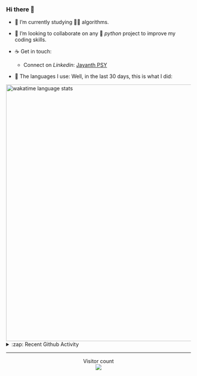 ### Hi there 👋

- 🌱 I’m currently studying 🏇🏼  algorithms.

- 👯 I’m looking to collaborate on any :snake: *python* project to improve my coding skills.

- ☕ Get in touch:
  +  Connect on *Linkedin*: [Jayanth PSY](https://www.linkedin.com/in/jayanth-p-b3924812a/)

<!--- ⚡ Fun fact: *Python* is older than *C++* and *Java*. -->

- :memo: The languages I use: Well, in the last 30 days, this is what I did:

<img src="https://wakatime.com/share/@j_tesla/4d0b7d1e-6b31-4b03-accf-374d3ed5433f.png" alt="wakatime language stats" width="700"/>

<details>
  <summary>:zap: Recent Github Activity</summary>
  
<!--START_SECTION:activity-->
1. 🗣 Commented on [#1](https://github.com/kossiitkgp/kwoc-stats-api/issues/1) in [kossiitkgp/kwoc-stats-api](https://github.com/kossiitkgp/kwoc-stats-api)
2. 🗣 Commented on [#7](https://github.com/j-tesla/space-shooter/issues/7) in [j-tesla/space-shooter](https://github.com/j-tesla/space-shooter)
3. 🎉 Merged PR [#47](https://github.com/j-tesla/space-shooter/pull/47) in [j-tesla/space-shooter](https://github.com/j-tesla/space-shooter)
4. ❗️ Closed issue [#44](https://github.com/j-tesla/space-shooter/issues/44) in [j-tesla/space-shooter](https://github.com/j-tesla/space-shooter)
5. 🎉 Merged PR [#48](https://github.com/j-tesla/space-shooter/pull/48) in [j-tesla/space-shooter](https://github.com/j-tesla/space-shooter)
<!--END_SECTION:activity-->

</details>

-----

<p align="center"> 
  Visitor count<br>
  <img src="https://profile-counter.glitch.me/j-tesla/count.svg" />
</p>












<!--
**j-tesla/j-tesla** is a ✨ _special_ ✨ repository because its `README.md` (this file) appears on your GitHub profile.

Here are some ideas to get you started:

- 🔭 I’m currently working on ...
- 🌱 I’m currently learning ...
- 👯 I’m looking to collaborate on ...
- 🤔 I’m looking for help with ...
- 💬 Ask me about ...
- 📫 How to reach me: ...
- 😄 Pronouns: ...
- ⚡ Fun fact: ...
-->

